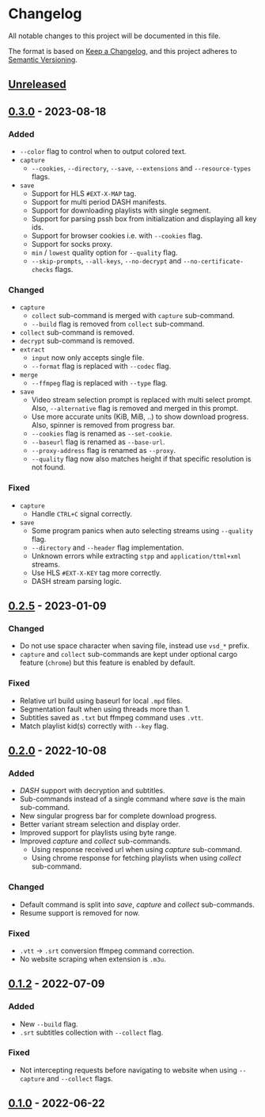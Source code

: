# Changelog

All notable changes to this project will be documented in this file.

The format is based on [Keep a Changelog](https://keepachangelog.com/en/1.0.0),
and this project adheres to [Semantic Versioning](https://semver.org/spec/v2.0.0.html).

## [Unreleased]

## [0.3.0] - 2023-08-18

### Added

- `--color` flag to control when to output colored text.
- `capture`
  - `--cookies`, `--directory`, `--save`, `--extensions` and `--resource-types` flags.
- `save`
  - Support for HLS `#EXT-X-MAP` tag.
  - Support for multi period DASH manifests.
  - Support for downloading playlists with single segment.
  - Support for parsing pssh box from initialization and displaying all key ids.
  - Support for browser cookies i.e. with `--cookies` flag.
  - Support for socks proxy.
  - `min` / `lowest` quality option for `--quality` flag.
  - `--skip-prompts`, `--all-keys`, `--no-decrypt` and `--no-certificate-checks` flags.

### Changed

- `capture`
  - `collect` sub-command is merged with `capture` sub-command.
  - `--build` flag is removed from `collect` sub-command.
- `collect` sub-command is removed.
- `decrypt` sub-command is removed.
- `extract`
  - `input` now only accepts single file.
  - `--format` flag is replaced with `--codec` flag.
- `merge`
  - `--ffmpeg` flag is replaced with `--type` flag.
- `save`
  - Video stream selection prompt is replaced with multi select prompt.
    Also, `--alternative` flag is removed and merged in this prompt. 
  - Use more accurate units (KiB, MiB, ..) to show download progress.
    Also, spinner is removed from progress bar.
  - `--cookies` flag is renamed as `--set-cookie`.
  - `--baseurl` flag is renamed as `--base-url`.
  - `--proxy-address` flag is renamed as `--proxy`.
  - `--quality` flag now also matches height if that specific resolution is not found.

### Fixed

- `capture`
  - Handle `CTRL+C` signal correctly.
- `save`
  - Some program panics when auto selecting streams using `--quality` flag.
  - `--directory` and `--header` flag implementation.
  - Unknown errors while extracting `stpp` and `application/ttml+xml` streams.
  - Use HLS `#EXT-X-KEY` tag more correctly.
  - DASH stream parsing logic.

## [0.2.5] - 2023-01-09

### Changed

- Do not use space character when saving file, instead use `vsd_*` prefix.
- `capture` and `collect` sub-commands are kept under optional cargo feature (`chrome`) but this feature is enabled by default.

### Fixed

- Relative url build using baseurl for local `.mpd` files.
- Segmentation fault when using threads more than 1.
- Subtitles saved as `.txt` but ffmpeg command uses `.vtt`.
- Match playlist kid(s) correctly with `--key` flag.

## [0.2.0] - 2022-10-08

### Added

- *DASH* support with decryption and subtitles.
- Sub-commands instead of a single command where *save* is the main sub-command.
- New singular progress bar for complete download progress.
- Better variant stream selection and display order.
- Improved support for playlists using byte range.
- Improved *capture* and *collect* sub-commands.
  - Using response received url when using *capture* sub-command.
  - Using chrome response for fetching playlists when using *collect* sub-command.

### Changed

- Default command is split into *save*, *capture* and *collect* sub-commands.
- Resume support is removed for now.

### Fixed

- `.vtt` -> `.srt` conversion ffmpeg command correction.
- No website scraping when extension is `.m3u`.

## [0.1.2] - 2022-07-09

### Added

- New `--build` flag.
- `.srt` subtitles collection with `--collect` flag.

### Fixed

- Not intercepting requests before navigating to website when using `--capture` and `--collect` flags.

## [0.1.0] - 2022-06-22

[Unreleased]: https://github.com/clitic/vsd/compare/v0.3.0...HEAD
[0.3.0]: https://github.com/clitic/vsd/compare/v0.2.5...v0.3.0
[0.2.5]: https://github.com/clitic/vsd/compare/v0.2.0...v0.2.5
[0.2.0]: https://github.com/clitic/vsd/compare/v0.1.2...v0.2.0
[0.1.2]: https://github.com/clitic/vsd/compare/v0.1.0...v0.1.2
[0.1.0]: https://github.com/clitic/vsd/releases/tag/v0.1.0
